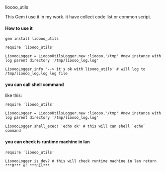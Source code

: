 lioooo_utils

This Gem i use it in my work. it have collect code list or common script. 

#### How to use it

`gem install lioooo_utils`

```
require 'lioooo_utils'

LiooooLogger = LiooooUtilsLogger.new :lioooo,'/tmp' #new instance with log parent directory '/tmp/lioooo_log.log'

LiooooLogger.info '--> it's ok with lioooo_utils' # will log to /tmp/lioooo_log.log log file

```

#### you can call shell command
like this:

```
require 'lioooo_utils'

LiooooLogger = LiooooUtilsLogger.new :lioooo,'/tmp' #new instance with log parent directory '/tmp/lioooo_log.log'

LiooooLogger.shell_exec! 'echo ok' # this will can shell `echo` command

```

#### you can check is runtime machine in lan
```
require 'lioooo_utils'

LiooooLogger.is_dev? # this will check runtime machine in lan return ***0*** or ***nil***

```
